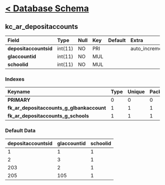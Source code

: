 # [< Database Schema](DatabaseSchema.md) #

## kc\_ar\_depositaccounts ##
| **Field** | Type | Null | Key | Default | Extra | Comment |
|:----------|:-----|:-----|:----|:--------|:------|:--------|
| **depositaccountsid** | int(11) | NO   | PRI |         | auto\_increment |         |
| **glaccountid** | int(11) | NO   | MUL |         |       |         |
| **schoolid** | int(11) | NO   | MUL |         |       |         |


### Indexes ###
| **Keyname** | Type | Unique | Packed | Column | Seq | Cardinality | Collation | Null | Comment |
|:------------|:-----|:-------|:-------|:-------|:----|:------------|:----------|:-----|:--------|
| **PRIMARY** | 0    | 0      | 0      | depositaccountsid | 1   | 4           | A         | 0    | 0       |
| **fk\_ar\_depositaccounts\_g\_glbankaccount** | 1    | 1      | 1      | glaccountid | 1   |             | A         | 1    | 1       |
| **fk\_ar\_depositaccounts\_g\_schools** | 1    | 1      | 1      | schoolid | 1   |             | A         | 1    | 1       |


### Default Data ###
| depositaccountsid | glaccountid | schoolid |
|:------------------|:------------|:---------|
| 1                 | 1           | 1        |
| 2                 | 3           | 1        |
| 203               | 2           | 1        |
| 205               | 105         | 1        |